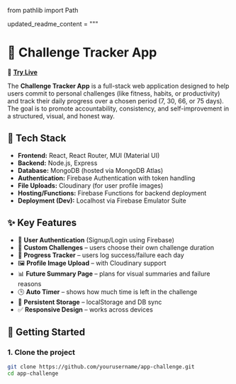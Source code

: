from pathlib import Path

updated_readme_content = """
# 📱 Challenge Tracker App

🔗 **[Try Live](https://firebrick-sparrow-109953.hostingersite.com/login)**

The **Challenge Tracker App** is a full-stack web application designed to help users commit to personal challenges (like fitness, habits, or productivity) and track their daily progress over a chosen period (7, 30, 66, or 75 days). The goal is to promote accountability, consistency, and self-improvement in a structured, visual, and honest way.

## 🔧 Tech Stack

- **Frontend:** React, React Router, MUI (Material UI)
- **Backend:** Node.js, Express
- **Database:** MongoDB (hosted via MongoDB Atlas)
- **Authentication:** Firebase Authentication with token handling
- **File Uploads:** Cloudinary (for user profile images)
- **Hosting/Functions:** Firebase Functions for backend deployment
- **Deployment (Dev):** Localhost via Firebase Emulator Suite

## ✨ Key Features

- 🔐 **User Authentication** (Signup/Login using Firebase)
- 🧠 **Custom Challenges** – users choose their own challenge duration
- 📆 **Progress Tracker** – users log success/failure each day
- 🖼 **Profile Image Upload** – with Cloudinary support
- 📊 **Future Summary Page** – plans for visual summaries and failure reasons
- 🕒 **Auto Timer** – shows how much time is left in the challenge
- 🔁 **Persistent Storage** – localStorage and DB sync
- ✅ **Responsive Design** – works across devices

## 🚀 Getting Started

### 1. Clone the project

```bash
git clone https://github.com/yourusername/app-challenge.git
cd app-challenge
